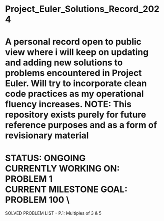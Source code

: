 # Project_Euler_Solutions_Record_2024
A personal record open to public view where i will keep on updating and adding new solutions to problems encountered in Project Euler. Will try to incorporate clean code practices as my operational fluency increases. **NOTE: This repository exists purely for future reference purposes and as a form of revisionary material**
===============================================================================================================================================================
STATUS: ONGOING\
CURRENTLY WORKING ON: PROBLEM 1\
CURRENT MILESTONE GOAL: PROBLEM 100 \
===============================================================================================================================================================
SOLVED PROBLEM LIST -
P.1: Multiples of 3 & 5
